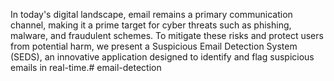 In today's digital landscape, email remains a primary communication channel, making it a prime target for cyber threats such as phishing, malware, and fraudulent schemes. To mitigate these risks and protect users from potential harm, we present a Suspicious Email Detection System (SEDS), an innovative application designed to identify and flag suspicious emails in real-time.# email-detection
